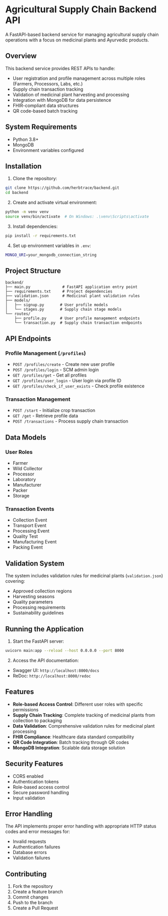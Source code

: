 # Agricultural  Supply Chain Backend API

A FastAPI-based backend service for managing agricultural supply chain operations with a focus on medicinal plants and Ayurvedic products.

## Overview

This backend service provides REST APIs to handle:
- User registration and profile management across multiple roles (Farmers, Processors, Labs, etc.)
- Supply chain transaction tracking
- Validation of medicinal plant harvesting and processing
- Integration with MongoDB for data persistence
- FHIR-compliant data structures
- QR code-based batch tracking

## System Requirements

- Python 3.8+
- MongoDB
- Environment variables configured

## Installation

1. Clone the repository:
```sh
git clone https://github.com/herbtrace/backend.git
cd backend
```

2. Create and activate virtual environment:
```sh
python -m venv venv
source venv/bin/activate  # On Windows: .\venv\Scripts\activate
```

3. Install dependencies:
```sh
pip install -r requirements.txt
```

4. Set up environment variables in `.env`:
```sh
MONGO_URI=your_mongodb_connection_string
```

## Project Structure

```
backend/
├── main.py              # FastAPI application entry point
├── requirements.txt     # Project dependencies
├── validation.json      # Medicinal plant validation rules
├── models/             
│   ├── signup.py       # User profile models
│   └── stages.py       # Supply chain stage models
└── routes/
    ├── profile.py      # User profile management endpoints
    └── transaction.py  # Supply chain transaction endpoints
```

## API Endpoints

### Profile Management (`/profiles`)

- `POST /profiles/create` - Create new user profile
- `POST /profiles/login` - SCM admin login
- `GET /profiles/get` - Get all profiles
- `GET /profiles/user_login` - User login via profile ID
- `GET /profiles/check_if_user_exists` - Check profile existence

### Transaction Management

- `POST /start` - Initialize crop transaction
- `GET /get` - Retrieve profile data
- `POST /transactions` - Process supply chain transaction

## Data Models

### User Roles
- Farmer
- Wild Collector
- Processor
- Laboratory
- Manufacturer
- Packer
- Storage

### Transaction Events
- Collection Event
- Transport Event
- Processing Event
- Quality Test
- Manufacturing Event
- Packing Event

## Validation System

The system includes validation rules for medicinal plants (`validation.json`) covering:
- Approved collection regions
- Harvesting seasons
- Quality parameters
- Processing requirements
- Sustainability guidelines

## Running the Application

1. Start the FastAPI server:
```sh
uvicorn main:app --reload --host 0.0.0.0 --port 8000
```

2. Access the API documentation:
- Swagger UI: `http://localhost:8000/docs`
- ReDoc: `http://localhost:8000/redoc`

## Features

- **Role-based Access Control**: Different user roles with specific permissions
- **Supply Chain Tracking**: Complete tracking of medicinal plants from collection to packaging
- **Data Validation**: Comprehensive validation rules for medicinal plant processing
- **FHIR Compliance**: Healthcare data standard compatibility
- **QR Code Integration**: Batch tracking through QR codes
- **MongoDB Integration**: Scalable data storage solution

## Security Features

- CORS enabled
- Authentication tokens
- Role-based access control
- Secure password handling
- Input validation

## Error Handling

The API implements proper error handling with appropriate HTTP status codes and error messages for:
- Invalid requests
- Authentication failures
- Database errors
- Validation failures

## Contributing

1. Fork the repository
2. Create a feature branch
3. Commit changes
4. Push to the branch
5. Create a Pull Request
